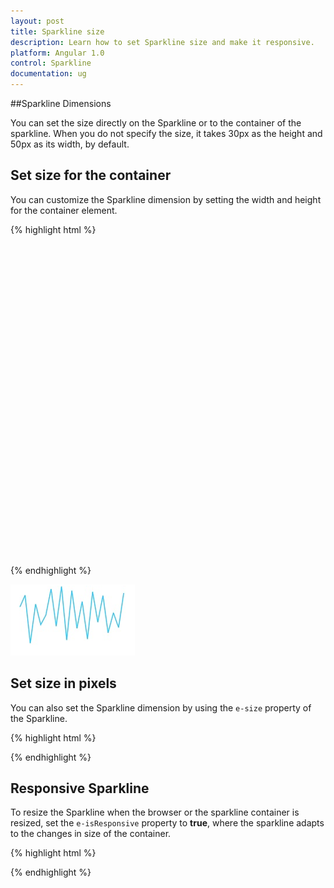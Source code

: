 ```yaml
---
layout: post
title: Sparkline size
description: Learn how to set Sparkline size and make it responsive. 
platform: Angular 1.0
control: Sparkline
documentation: ug
---
```


##Sparkline Dimensions

You can set the size directly on the Sparkline or to the container of the sparkline. When you do not specify the size, it takes 30px as the height and 50px as its width, by default.

## Set size for the container

You can customize the Sparkline dimension by setting the width and height for the container element.

{% highlight html %}

<html xmlns="http://www.w3.org/1999/xhtml" lang="en" ng-app="SparklineApp">
    <head>
        <title>Essential Studio for AngularJS: CircularGauge</title>
        <!--CSS and Script file References -->
    </head>
  <body ng-controller="SparkCtrl">
    <div id="container" style="width:820px;height:500px;" >
    <ej-sparkline></ej-sparkline>
    </div>
    <script>
        angular.module('SparkApp', ['ejangular'])
            .controller('SparkCtrl', function ($scope) {
                   });
    </script>
</body>
</html>

{% endhighlight %} 

![](Sparkline-Dimensions_images/Sparkline-Dimensions_img1.png)

## Set size in pixels 

You can also set the Sparkline dimension by using the `e-size` property of the Sparkline.

{% highlight html %}

<html xmlns="http://www.w3.org/1999/xhtml" lang="en" ng-app="SparklineApp">
    <head>
        <title>Essential Studio for AngularJS: CircularGauge</title>
        <!--CSS and Script file References -->
    </head>
  <body ng-controller="SparkCtrl">
    <div id="container" >
    <ej-sparkline e-size="sparksize"></ej-sparkline>
    </div>
    <script>
        angular.module('SparkApp', ['ejangular'])
            .controller('SparkCtrl', function ($scope) {
             $scope.sparksize = {
                    height: "40",
                    width: "60"
                };
                   });
    </script>
</body>
</html>

{% endhighlight %}

## Responsive Sparkline

To resize the Sparkline when the browser or the sparkline container is resized, set the `e-isResponsive` property to **true**, where the sparkline adapts to the changes in size of the container. 

{% highlight html %}

<html xmlns="http://www.w3.org/1999/xhtml" lang="en" ng-app="SparklineApp">
    <head>
        <title>Essential Studio for AngularJS: CircularGauge</title>
        <!--CSS and Script file References -->
    </head>
  <body ng-controller="SparkCtrl">
    <div id="container" >
    <ej-sparkline e-isresponsive="true"></ej-sparkline>
    </div>
    <script>
        angular.module('SparkApp', ['ejangular'])
            .controller('SparkCtrl', function ($scope) {
                });
    </script>
</body>
</html>

{% endhighlight %} 
